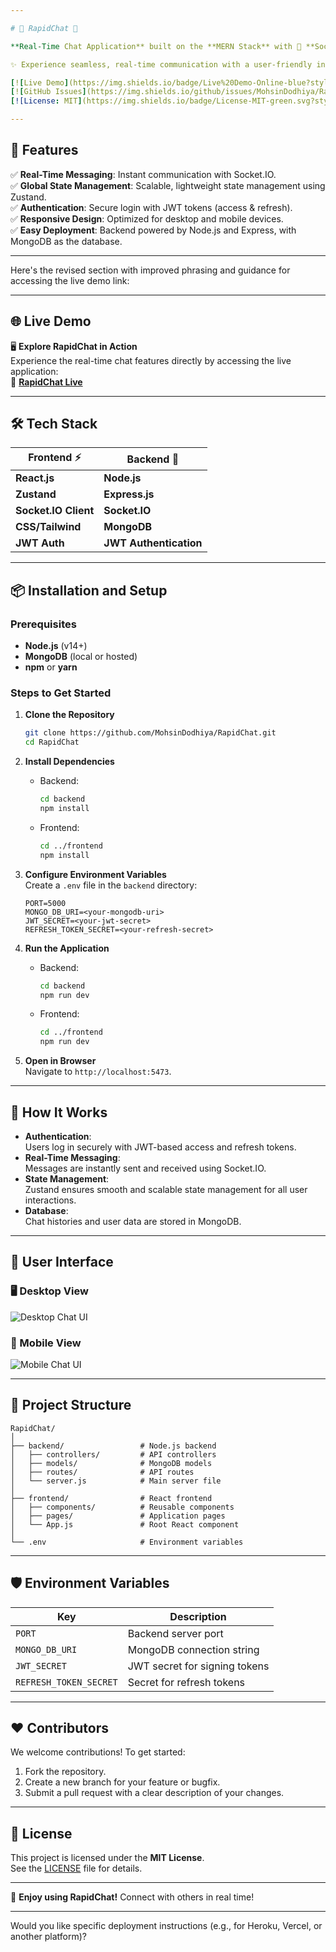 ```yaml
---

# 🌟 RapidChat 🚀

**Real-Time Chat Application** built on the **MERN Stack** with 🔗 **Socket.IO** for instant messaging and 🌀 **Zustand** for efficient state management.  

✨ Experience seamless, real-time communication with a user-friendly interface!  

[![Live Demo](https://img.shields.io/badge/Live%20Demo-Online-blue?style=for-the-badge&logo=heroku)](https://your-live-demo-link.com)  
[![GitHub Issues](https://img.shields.io/github/issues/MohsinDodhiya/RapidChat?style=for-the-badge)](https://github.com/MohsinDodhiya/RapidChat/issues)  
[![License: MIT](https://img.shields.io/badge/License-MIT-green.svg?style=for-the-badge)](https://opensource.org/licenses/MIT)  

---
```


## 🚀 Features

✅ **Real-Time Messaging**: Instant communication with Socket.IO.  
✅ **Global State Management**: Scalable, lightweight state management using Zustand.  
✅ **Authentication**: Secure login with JWT tokens (access & refresh).  
✅ **Responsive Design**: Optimized for desktop and mobile devices.  
✅ **Easy Deployment**: Backend powered by Node.js and Express, with MongoDB as the database.

---

Here's the revised section with improved phrasing and guidance for accessing the live demo link:

---

## 🌐 Live Demo

🖥️ **Explore RapidChat in Action**  
Experience the real-time chat features directly by accessing the live application:  
🔗 **[RapidChat Live](https://your-deployed-link.example.com)**

---

## 🛠️ Tech Stack

| Frontend ⚡️         | Backend 🔗             |
| -------------------- | ---------------------- |
| **React.js**         | **Node.js**            |
| **Zustand**          | **Express.js**         |
| **Socket.IO Client** | **Socket.IO**          |
| **CSS/Tailwind**     | **MongoDB**            |
| **JWT Auth**         | **JWT Authentication** |

---

## 📦 Installation and Setup

### Prerequisites

- **Node.js** (v14+)
- **MongoDB** (local or hosted)
- **npm** or **yarn**

### Steps to Get Started

1. **Clone the Repository**

   ```bash
   git clone https://github.com/MohsinDodhiya/RapidChat.git
   cd RapidChat
   ```

2. **Install Dependencies**

   - Backend:
     ```bash
     cd backend
     npm install
     ```
   - Frontend:
     ```bash
     cd ../frontend
     npm install
     ```

3. **Configure Environment Variables**  
   Create a `.env` file in the `backend` directory:

   ```plaintext
   PORT=5000
   MONGO_DB_URI=<your-mongodb-uri>
   JWT_SECRET=<your-jwt-secret>
   REFRESH_TOKEN_SECRET=<your-refresh-secret>
   ```

4. **Run the Application**

   - Backend:
     ```bash
     cd backend
     npm run dev
     ```
   - Frontend:
     ```bash
     cd ../frontend
     npm run dev
     ```

5. **Open in Browser**  
   Navigate to `http://localhost:5473`.

---

## 📖 How It Works

- **Authentication**:  
  Users log in securely with JWT-based access and refresh tokens.
- **Real-Time Messaging**:  
  Messages are instantly sent and received using Socket.IO.
- **State Management**:  
  Zustand ensures smooth and scalable state management for all user interactions.
- **Database**:  
  Chat histories and user data are stored in MongoDB.

---

## 🎨 User Interface

### 🖥️ Desktop View

![Desktop Chat UI](https://via.placeholder.com/800x400?text=Chat+Desktop+UI)

### 📱 Mobile View

![Mobile Chat UI](https://via.placeholder.com/400x800?text=Chat+Mobile+UI)

---

## 📂 Project Structure

```plaintext
RapidChat/
│
├── backend/                 # Node.js backend
│   ├── controllers/         # API controllers
│   ├── models/              # MongoDB models
│   ├── routes/              # API routes
│   └── server.js            # Main server file
│
├── frontend/                # React frontend
│   ├── components/          # Reusable components
│   ├── pages/               # Application pages
│   └── App.js               # Root React component
│
└── .env                     # Environment variables
```

---

## 🛡️ Environment Variables

| Key                    | Description                   |
| ---------------------- | ----------------------------- |
| `PORT`                 | Backend server port           |
| `MONGO_DB_URI`         | MongoDB connection string     |
| `JWT_SECRET`           | JWT secret for signing tokens |
| `REFRESH_TOKEN_SECRET` | Secret for refresh tokens     |

---

## ❤️ Contributors

We welcome contributions! To get started:

1. Fork the repository.
2. Create a new branch for your feature or bugfix.
3. Submit a pull request with a clear description of your changes.

---

## 📝 License

This project is licensed under the **MIT License**.  
See the [LICENSE](https://github.com/MohsinDodhiya/RapidChat/blob/main/LICENSE) file for details.

---

🌟 **Enjoy using RapidChat!** Connect with others in real time!

---

Would you like specific deployment instructions (e.g., for Heroku, Vercel, or another platform)?
